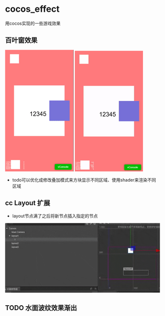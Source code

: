 # cocos_effect 
用cocos实现的一些游戏效果

## 百叶窗效果 ##
![image](https://github.com/a6166231/cocos_effect/blob/main/doc/WindowShades/demo/1.gif)
![image](https://github.com/a6166231/cocos_effect/blob/main/doc/WindowShades/demo/2.gif)
- todo可以优化成修改叠加模式来方块显示不同区域、使用shader来渲染不同区域

## cc Layout 扩展 ##
- layout节点满了之后将新节点插入指定的节点

![image](https://github.com/a6166231/cocos_effect/blob/main/doc/LayoutExpand/demo/1.gif)


## TODO 水面波纹效果渐出 ##
